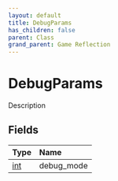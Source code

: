 ```yaml
---
layout: default
title: DebugParams
has_children: false
parent: Class
grand_parent: Game Reflection
---
```

# DebugParams
Description 

## Fields

| Type | Name |
|:----------|:--------------|
| [int](/riftbreaker-wiki/docs/game-reflection/enums/int/) | debug_mode |

